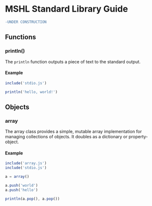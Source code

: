 # MSHL Standard Library Guide

```diff
-UNDER CONSTRUCTION
```

## Functions

### println()

The `println` function outputs a piece of text to the standard output.

#### Example
```javascript
include('stdio.js')

println('hello, world!')
```

## Objects

### array

The array class provides a simple, mutable array implementation for managing collections of objects. It doubles as a dictionary or property-object.

#### Example
```javascript
include('array.js')
include('stdio.js')

a = array()

a.push('world')
a.push('hello')

println(a.pop(), a.pop())
```
